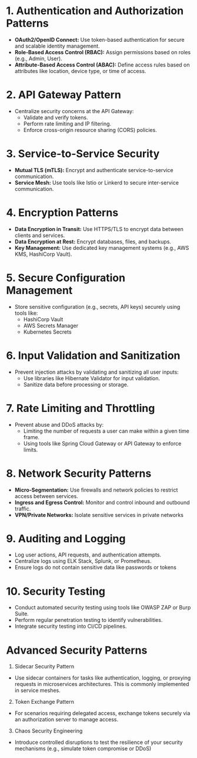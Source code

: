 # 1. Authentication and Authorization Patterns
   * **OAuth2/OpenID Connect:** Use token-based authentication for secure and scalable identity management.
   * **Role-Based Access Control (RBAC):** Assign permissions based on roles (e.g., Admin, User).
   * **Attribute-Based Access Control (ABAC):** Define access rules based on attributes like location, device type, or time of access.
# 2. API Gateway Pattern     
* Centralize security concerns at the API Gateway:
    * Validate and verify tokens.
    * Perform rate limiting and IP filtering.
    * Enforce cross-origin resource sharing (CORS) policies.
# 3. Service-to-Service Security
* **Mutual TLS (mTLS):** Encrypt and authenticate service-to-service communication.
* **Service Mesh:** Use tools like Istio or Linkerd to secure inter-service communication.
# 4. Encryption Patterns
* **Data Encryption in Transit:** Use HTTPS/TLS to encrypt data between clients and services.
* **Data Encryption at Rest:** Encrypt databases, files, and backups.
* **Key Management:** Use dedicated key management systems (e.g., AWS KMS, HashiCorp Vault).
# 5. Secure Configuration Management
* Store sensitive configuration (e.g., secrets, API keys) securely using tools like:
    * HashiCorp Vault
    * AWS Secrets Manager
    * Kubernetes Secrets
# 6. Input Validation and Sanitization
* Prevent injection attacks by validating and sanitizing all user inputs:
    * Use libraries like Hibernate Validator for input validation.
    * Sanitize data before processing or storage.
# 7. Rate Limiting and Throttling
* Prevent abuse and DDoS attacks by:
    * Limiting the number of requests a user can make within a given time frame.
    * Using tools like Spring Cloud Gateway or API Gateway to enforce limits.
# 8. Network Security Patterns
* **Micro-Segmentation:** Use firewalls and network policies to restrict access between services.
* **Ingress and Egress Control:** Monitor and control inbound and outbound traffic.
* **VPN/Private Networks:** Isolate sensitive services in private networks
# 9. Auditing and Logging
* Log user actions, API requests, and authentication attempts.
* Centralize logs using ELK Stack, Splunk, or Prometheus.
* Ensure logs do not contain sensitive data like passwords or tokens
# 10. Security Testing
* Conduct automated security testing using tools like OWASP ZAP or Burp Suite.
* Perform regular penetration testing to identify vulnerabilities.
* Integrate security testing into CI/CD pipelines.
# Advanced Security Patterns
1. Sidecar Security Pattern
* Use sidecar containers for tasks like authentication, logging, or proxying requests in microservices architectures. This is commonly implemented in service meshes.
2. Token Exchange Pattern
* For scenarios requiring delegated access, exchange tokens securely via an authorization server to manage access.
3. Chaos Security Engineering
* Introduce controlled disruptions to test the resilience of your security mechanisms (e.g., simulate token compromise or DDoS)
